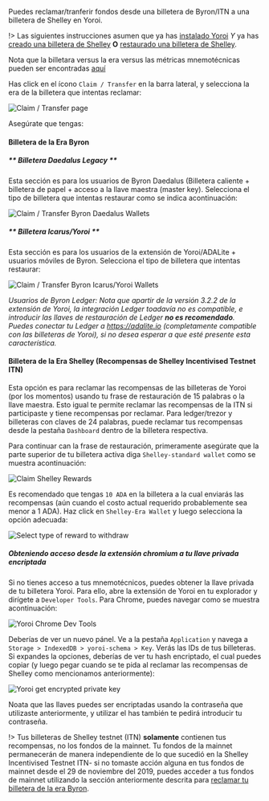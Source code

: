 Puedes reclamar/tranferir fondos desde una billetera de Byron/ITN a una billetera de Shelley en Yoroi.

!> Las siguientes instrucciones asumen que ya has [instalado Yoroi](es/Wallets/Yoroi/install.md) *Y* ya has [creado una billetera de Shelley](es/Wallets/Yoroi/create.md) **O** [restaurado una billetera de Shelley](es/Wallets/Yoroi/restore.md).

Nota que la billetara versus la era versus las métricas mnemotécnicas pueden ser encontradas [aquí](es/wallets.md#heirarchical-deterministic-hd-wallets)

Has click en el ícono `Claim / Transfer` en la barra lateral, y selecciona la era de la billetera que intentas reclamar:

![Claim / Transfer page](https://raw.githubusercontent.com/cardano-community/support-faq/images/docs/images/yoroi-claim-1.jpg ':size=40%')

Asegúrate que tengas:

#### Billetera de la Era Byron

<!-- tabs:start -->

##### ** Billetera Daedalus Legacy **

Esta sección es para los usuarios de Byron Daedalus (Billetera caliente + billetera de papel + acceso a la llave maestra (master key). Selecciona el tipo de billetera que intentas restaurar como se indica acontinuación:

![Claim / Transfer Byron Daedalus Wallets](https://raw.githubusercontent.com/cardano-community/support-faq/images/docs/images/yoroi-claim-2.jpg ':size=25%')

##### ** Billetera Icarus/Yoroi **

Esta sección es para los usuarios de la extensión de Yoroi/ADALite + usuarios móviles de Byron. Selecciona el tipo de billetera que intentas restaurar:

![Claim / Transfer Byron Icarus/Yoroi Wallets](https://raw.githubusercontent.com/cardano-community/support-faq/images/docs/images/yoroi-claim-3.jpg ':size=25%')

*Usuarios de Byron Ledger: Nota que apartir de la versión 3.2.2 de la extensión de Yoroi, la integración Ledger toadavía no es compatible, e introducir las llaves de restauración de Ledger ***no es recomendado***. Puedes conectar tu Ledger a https://adalite.io (completamente compatible con las billeteras de Yoroi), si no desea esperar a que esté presente esta característica.*

<!-- tabs:end -->

#### Billetera de la Era Shelley (Recompensas de Shelley Incentivised Testnet ITN)

Esta opción es para reclamar las recompensas de las billeteras de Yoroi (por los momentos) usando tu frase de restauración de 15 palabras o la llave maestra. Esto igual te permite reclamar las recompensas de la ITN si participaste y tiene recompensas por reclamar. Para ledger/trezor y billeteras con claves de 24 palabras, puede reclamar tus recompensas desde la pestaña `Dashboard` dentro de la billetera respectiva.

Para continuar can la frase de restauración, primeramente asegúrate que la parte superior de tu billetera activa diga `Shelley-standard wallet` como se muestra acontinuación:

![Claim Shelley Rewards](https://raw.githubusercontent.com/cardano-community/support-faq/images/docs/images/yoroi-claim-shelley-reward.jpg ':size=30%')

Es recomendado que tengas `10 ADA` en la billetera a la cual enviarás las recompensas (aún cuando el costo actual requerido probablemente sea menor a 1 ADA). Haz click en `Shelley-Era Wallet` y luego selecciona la opción adecuada:

![Select type of reward to withdraw](https://raw.githubusercontent.com/cardano-community/support-faq/images/docs/images/yoroi-claim-shelley-reward-type.jpg ':size=25%')

##### Obteniendo acceso desde la extensión chromium a tu llave privada encriptada

Si no tienes acceso a tus mnemotécnicos, puedes obtener la llave privada de tu billetera Yoroi. Para ello, abre la extensión de Yoroi en tu explorador y dirígete a `Developer Tools`. Para Chrome, puedes navegar como se muestra acontinuación:

![Yoroi Chrome Dev Tools](https://raw.githubusercontent.com/cardano-community/support-faq/images/docs/images/chrome-dev-tools.jpg ':size=30%')

Deberías de ver un nuevo pánel. Ve a la pestaña `Application` y navega a `Storage > IndexedDB > yoroi-schema > Key`. Verás las IDs de tus billeteras. Si expandes la opciones, deberías de ver tu hash encriptado, el cual puedes copiar (y luego pegar cuando se te pida al reclamar las recompensas de Shelley como mencionamos anteriormente):

![Yoroi get encrypted private key](https://raw.githubusercontent.com/cardano-community/support-faq/images/docs/images/yoroi-get-priv-key.jpg ':size=30%')

Noata que las llaves puedes ser encriptadas usando la contraseña que utilizaste anteriormente, y utilizar el has también te pedirá introducir tu contraseña.

!> Tus billeteras de Shelley testnet (ITN) **solamente** contienen tus recompensas, no los fondos de la mainnet. Tu fondos de la mainnet permanecerán de manera independiente de lo que sucedió en la Shelley Incentivised Testnet ITN- si no tomaste acción alguna en tus fondos de mainnet desde el 29 de noviembre del 2019, puedes acceder a tus fondos de mainnet utilizando la sección anteriormente descrita para [reclamar tu billetera de la era Byron](#byron-era-wallet).
